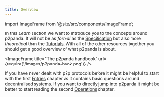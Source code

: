 ```yaml
---
title: Overview
---
```


import ImageFrame from '@site/src/components/ImageFrame';

In this _Learn_ section we want to introduce you to the concepts around p2panda. It will not be as _formal_ as the [Specification](/specifications) but also more _theoretical_ than the [Tutorials](/tutorials). With all of the other resources together you should get a good overview of what p2panda is about.

<ImageFrame
  title="The p2panda handbook"
  url={require('/images/p2panda-book.png')}
/>

If you have never dealt with p2p protocols before it might be helpful to start with the first [Entries](/learn/entries) chapter as it contains basic questions around decentralised systems. If you want to directly jump into p2panda it might be better to start reading the second [Operations](/learn/operations) chapter.
